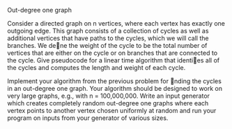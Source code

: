 Out-degree one graph

Consider a directed graph on n vertices, where each vertex has exactly one outgoing edge.
This graph consists of a collection of cycles as well as additional vertices that have paths to
the cycles, which we will call the branches. We dene the weight of the cycle to be the total
number of vertices that are either on the cycle or on branches that are connected to the cycle.
Give pseudocode for a linear time algorithm that identies all of the cycles and computes the
length and weight of each cycle.

Implement your algorithm from the previous problem for nding the cycles in an out-degree
one graph. Your algorithm should be designed to work on very large graphs, e.g., with
n = 100,000,000.
Write an input generator which creates completely random out-degree one graphs where each
vertex points to another vertex chosen uniformly at random and run your program on inputs
from your generator of various sizes.
